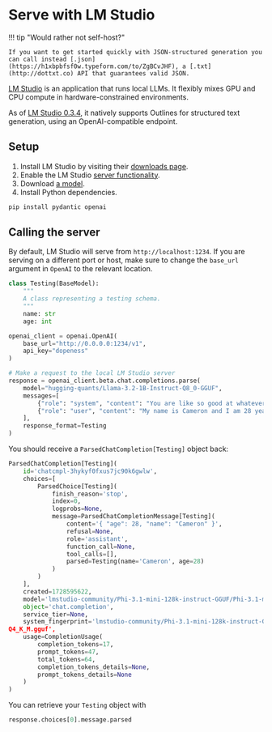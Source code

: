 # Serve with LM Studio

!!! tip "Would rather not self-host?"

    If you want to get started quickly with JSON-structured generation you can call instead [.json](https://h1xbpbfsf0w.typeform.com/to/ZgBCvJHF), a [.txt](http://dottxt.co) API that guarantees valid JSON.

[LM Studio](https://lmstudio.ai/) is an application that runs local LLMs. It flexibly mixes GPU and CPU compute in hardware-constrained environments.

As of [LM Studio 0.3.4](https://lmstudio.ai/blog/lmstudio-v0.3.4), it natively supports Outlines for structured text generation, using an OpenAI-compatible endpoint.

## Setup

1. Install LM Studio by visiting their [downloads page](https://lmstudio.ai/download).
2. Enable the LM Studio [server functionality](https://lmstudio.ai/docs/basics/server).
3. Download [a model](https://lmstudio.ai/docs/basics#1-download-an-llm-to-your-computer).
4. Install Python dependencies.
```bash
pip install pydantic openai
```

## Calling the server

By default, LM Studio will serve from `http://localhost:1234`. If you are serving on a different port or host, make sure to change the `base_url` argument in `OpenAI` to the relevant location.

```python
class Testing(BaseModel):
    """
    A class representing a testing schema.
    """
    name: str
    age: int

openai_client = openai.OpenAI(
    base_url="http://0.0.0.0:1234/v1",
    api_key="dopeness"
)

# Make a request to the local LM Studio server
response = openai_client.beta.chat.completions.parse(
    model="hugging-quants/Llama-3.2-1B-Instruct-Q8_0-GGUF",
    messages=[
        {"role": "system", "content": "You are like so good at whatever you do."},
        {"role": "user", "content": "My name is Cameron and I am 28 years old. What's my name and age?"}
    ],
    response_format=Testing
)
```

You should receive a `ParsedChatCompletion[Testing]` object back:

```python
ParsedChatCompletion[Testing](
    id='chatcmpl-3hykyf0fxus7jc90k6gwlw',
    choices=[
        ParsedChoice[Testing](
            finish_reason='stop',
            index=0,
            logprobs=None,
            message=ParsedChatCompletionMessage[Testing](
                content='{ "age": 28, "name": "Cameron" }',
                refusal=None,
                role='assistant',
                function_call=None,
                tool_calls=[],
                parsed=Testing(name='Cameron', age=28)
            )
        )
    ],
    created=1728595622,
    model='lmstudio-community/Phi-3.1-mini-128k-instruct-GGUF/Phi-3.1-mini-128k-instruct-Q4_K_M.gguf',
    object='chat.completion',
    service_tier=None,
    system_fingerprint='lmstudio-community/Phi-3.1-mini-128k-instruct-GGUF/Phi-3.1-mini-128k-instruct-
Q4_K_M.gguf',
    usage=CompletionUsage(
        completion_tokens=17,
        prompt_tokens=47,
        total_tokens=64,
        completion_tokens_details=None,
        prompt_tokens_details=None
    )
)
```

You can retrieve your `Testing` object with

```python
response.choices[0].message.parsed
```
